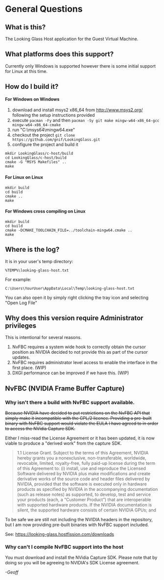 # General Questions

## What is this?

The Looking Glass Host application for the Guest Virtual Machine.

## What platforms does this support?

Currently only Windows is supported however there is some initial support for Linux at this time.

## How do I build it?

#### For Windows on Windows

1. download and install msys2 x86_64 from http://www.msys2.org/ following the setup instructions provided
3. execute `pacman -Fy` and then `pacman -Sy git make mingw-w64-x86_64-gcc mingw-w64-x86_64-cmake`
4. run "C:\msys64\mingw64.exe"
5. checkout the project
  `git clone https://github.com/gnif/LookingGlass.git`
6. configure the project and build it

```
mkdir LookingGlass/c-host/build
cd LookingGlass/c-host/build
cmake -G "MSYS Makefiles" ..
make
```

#### For Linux on Linux

```
mkdir build
cd build
cmake ..
make
```

#### For Windows cross compiling on Linux

```
mkdir build
cd build
cmake -DCMAKE_TOOLCHAIN_FILE=../toolchain-mingw64.cmake ..
make
```

## Where is the log?

It is in your user's temp directory:

    %TEMP%\looking-glass-host.txt

For example:

    C:\Users\YourUser\AppData\Local\Temp\looking-glass-host.txt

You can also open it by simply right clicking the tray icon and selecting "Open Log File"

## Why does this version require Administrator privileges

This is intentional for several reasons.

1. NvFBC requires a system wide hook to correctly obtain the cursor position as NVIDIA decided to not provide this as part of the cursor updates.
2. NvFBC requires administrator level access to enable the interface in the first place. (WIP)
3. DXGI performance can be improved if we have this. (WIP)

## NvFBC (NVIDIA Frame Buffer Capture)

### Why isn't there a build with NvFBC support available.

~~Because NVIDIA have decided to put restrictions on the NvFBC API that simply make it incompatible with the GPL/2 licence. Providing a pre-built binary with NvFBC support would violate the EULA I have agreed to in order to access the NVidia Capture SDK.~~

Either I miss-read the License Agreement or it has been updated, it is now viable to produce a "derived work" from the capture SDK.

> 1.1 License Grant. Subject to the terms of this Agreement, NVIDIA hereby grants you a nonexclusive, non-transferable, worldwide,
revocable, limited, royalty-free, fully paid-up license during the term of this Agreement to:
> (i) install, use and reproduce the Licensed Software delivered by NVIDIA plus make modifications and create derivative
works of the source code and header files delivered by NVIDIA, provided that the software is executed only in hardware products as
specified by NVIDIA in the accompanying documentation (such as release notes) as supported, to develop, test and service your
products (each, a “Customer Product”) that are interoperable with supported hardware products. If the NVIDIA documentation is
silent, the supported hardware consists of certain NVIDIA GPUs; and

To be safe we are still not including the NVIDIA headers in the repository, but I am now providing pre-built binaries with NvFBC support included.

See: https://looking-glass.hostfission.com/downloads

### Why can't I compile NvFBC support into the host

You must download and install the NVidia Capture SDK. Please note that by doing so you will be agreeing to NVIDIA's SDK License agreement.

_-Geoff_
